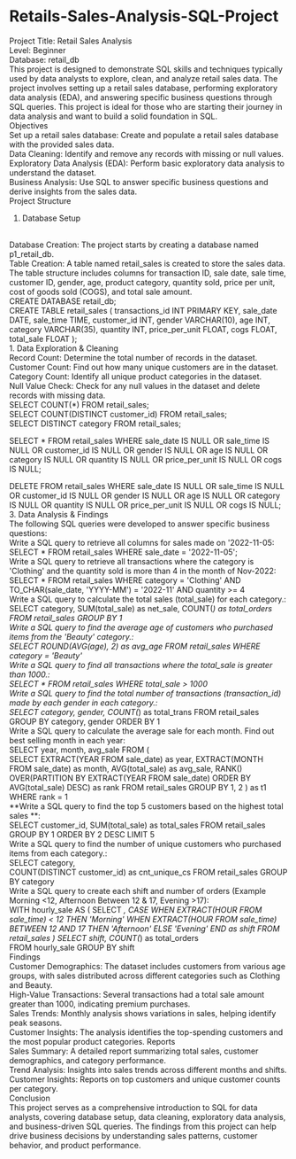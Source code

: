 # Retails-Sales-Analysis-SQL-Project
Project Title: Retail Sales Analysis
<br>
Level: Beginner
<br>
Database: retail_db
<br>
This project is designed to demonstrate SQL skills and techniques typically used by data analysts to explore, clean, and analyze retail sales data. The project involves setting up a retail sales database, performing exploratory data analysis (EDA), and answering specific business questions through SQL queries. This project is ideal for those who are starting their journey in data analysis and want to build a solid foundation in SQL.
<br>
Objectives
<br>
Set up a retail sales database: Create and populate a retail sales database with the provided sales data.
<br>
Data Cleaning: Identify and remove any records with missing or null values.
<br>
Exploratory Data Analysis (EDA): Perform basic exploratory data analysis to understand the dataset.
<br>
Business Analysis: Use SQL to answer specific business questions and derive insights from the sales data.
<br>
Project Structure
<br>
1. Database Setup
<br>
Database Creation: The project starts by creating a database named p1_retail_db.
<br>
Table Creation: A table named retail_sales is created to store the sales data. The table structure includes columns for transaction ID, sale date, sale time, customer ID, gender, age, product category, quantity sold, price per unit, cost of goods sold (COGS), and total sale amount.
<br>
CREATE DATABASE retail_db;
<br>
CREATE TABLE retail_sales
(
    transactions_id INT PRIMARY KEY,
    sale_date DATE,	
    sale_time TIME,
    customer_id INT,	
    gender VARCHAR(10),
    age INT,
    category VARCHAR(35),
    quantity INT,
    price_per_unit FLOAT,	
    cogs FLOAT,
    total_sale FLOAT
   );
<br>
1. Data Exploration & Cleaning
 <br>
Record Count: Determine the total number of records in the dataset.
<br>
Customer Count: Find out how many unique customers are in the dataset.
<br>
Category Count: Identify all unique product categories in the dataset.
<br>
Null Value Check: Check for any null values in the dataset and delete records with missing data.
<br>
SELECT COUNT(*) FROM retail_sales;
<br>
SELECT COUNT(DISTINCT customer_id) FROM retail_sales;
<br>
SELECT DISTINCT category FROM retail_sales;
<br>

SELECT * FROM retail_sales
WHERE 
    sale_date IS NULL OR sale_time IS NULL OR customer_id IS NULL OR 
    gender IS NULL OR age IS NULL OR category IS NULL OR 
    quantity IS NULL OR price_per_unit IS NULL OR cogs IS NULL;
<br>

DELETE FROM retail_sales
WHERE 
    sale_date IS NULL OR sale_time IS NULL OR customer_id IS NULL OR 
    gender IS NULL OR age IS NULL OR category IS NULL OR 
    quantity IS NULL OR price_per_unit IS NULL OR cogs IS NULL;
 <br>
3. Data Analysis & Findings
<br>
The following SQL queries were developed to answer specific business questions:
<br>
Write a SQL query to retrieve all columns for sales made on '2022-11-05:
<br>
SELECT *
FROM retail_sales
WHERE sale_date = '2022-11-05';
<br>
Write a SQL query to retrieve all transactions where the category is 'Clothing' and the quantity sold is more than 4 in the month of Nov-2022:
<br>
SELECT 
  *
FROM retail_sales
WHERE 
    category = 'Clothing'
    AND 
    TO_CHAR(sale_date, 'YYYY-MM') = '2022-11'
    AND
    quantity >= 4
    <br>
Write a SQL query to calculate the total sales (total_sale) for each category.:
<br>
SELECT 
    category,
    SUM(total_sale) as net_sale,
    COUNT(*) as total_orders
FROM retail_sales
GROUP BY 1
<br>
Write a SQL query to find the average age of customers who purchased items from the 'Beauty' category.:
<br>
SELECT
    ROUND(AVG(age), 2) as avg_age
FROM retail_sales
WHERE category = 'Beauty'
<br>
Write a SQL query to find all transactions where the total_sale is greater than 1000.:
<br>
SELECT * FROM retail_sales
WHERE total_sale > 1000
<br>
Write a SQL query to find the total number of transactions (transaction_id) made by each gender in each category.:
<br>
SELECT 
    category,
    gender,
    COUNT(*) as total_trans
FROM retail_sales
GROUP 
    BY 
    category,
    gender
ORDER BY 1
<br>
Write a SQL query to calculate the average sale for each month. Find out best selling month in each year:
<br>
SELECT 
       year,
       month,
    avg_sale
FROM 
(    
SELECT 
    EXTRACT(YEAR FROM sale_date) as year,
    EXTRACT(MONTH FROM sale_date) as month,
    AVG(total_sale) as avg_sale,
    RANK() OVER(PARTITION BY EXTRACT(YEAR FROM sale_date) ORDER BY AVG(total_sale) DESC) as rank
FROM retail_sales
GROUP BY 1, 2
) as t1
WHERE rank = 1
<br>
**Write a SQL query to find the top 5 customers based on the highest total sales **:
<br>
SELECT 
    customer_id,
    SUM(total_sale) as total_sales
FROM retail_sales
GROUP BY 1
ORDER BY 2 DESC
LIMIT 5
<br>
Write a SQL query to find the number of unique customers who purchased items from each category.:
<br>
SELECT 
    category,    
    COUNT(DISTINCT customer_id) as cnt_unique_cs
FROM retail_sales
GROUP BY category
<br>
Write a SQL query to create each shift and number of orders (Example Morning <12, Afternoon Between 12 & 17, Evening >17):
<br>
WITH hourly_sale
AS
(
SELECT *,
    CASE
        WHEN EXTRACT(HOUR FROM sale_time) < 12 THEN 'Morning'
        WHEN EXTRACT(HOUR FROM sale_time) BETWEEN 12 AND 17 THEN 'Afternoon'
        ELSE 'Evening'
    END as shift
FROM retail_sales
)
SELECT 
    shift,
    COUNT(*) as total_orders    
FROM hourly_sale
GROUP BY shift
<br>
Findings
<br>
Customer Demographics: The dataset includes customers from various age groups, with sales distributed across different categories such as Clothing and Beauty.
<br>
High-Value Transactions: Several transactions had a total sale amount greater than 1000, indicating premium purchases.
<br>
Sales Trends: Monthly analysis shows variations in sales, helping identify peak seasons.
<br>
Customer Insights: The analysis identifies the top-spending customers and the most popular product categories.
Reports
<br>
Sales Summary: A detailed report summarizing total sales, customer demographics, and category performance.
<br>
Trend Analysis: Insights into sales trends across different months and shifts.
<br>
Customer Insights: Reports on top customers and unique customer counts per category.
<br>
Conclusion
<br>
This project serves as a comprehensive introduction to SQL for data analysts, covering database setup, data cleaning, exploratory data analysis, and business-driven SQL queries. The findings from this project can help drive business decisions by understanding sales patterns, customer behavior, and product performance.

